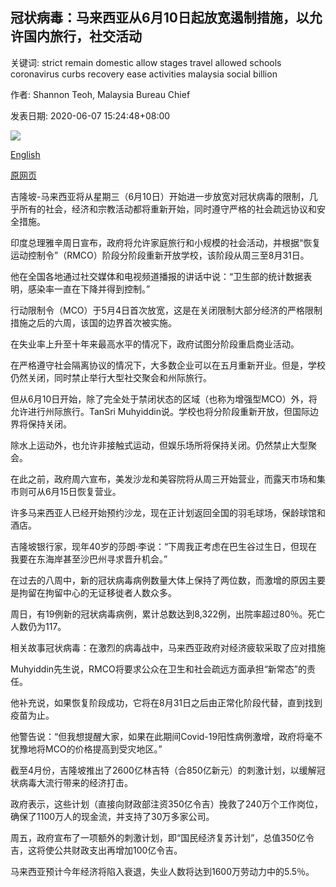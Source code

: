 ## 冠状病毒：马来西亚从6月10日起放宽遏制措施，以允许国内旅行，社交活动

关键词: strict remain domestic allow stages travel allowed schools coronavirus curbs recovery ease activities malaysia social billion

作者: Shannon Teoh, Malaysia Bureau Chief

发表日期: 2020-06-07 15:24:48+08:00

![](https://www.straitstimes.com/sites/default/files/styles/x_large/public/articles/2020/06/07/yq-mypm-07062020.jpg?itok=MbwWNTMB)

[English](Coronavirus%3A%20Malaysia%20to%20ease%20curbs%20from%20June%2010%20to%20allow%20domestic%20travel%2C%20social%20activities.md)

[原网页](https://www.straitstimes.com/asia/se-asia/coronavirus-malaysia-to-ease-curbs-from-june-10-to-allow-domestic-travel-social)

吉隆坡-马来西亚将从星期三（6月10日）开始进一步放宽对冠状病毒的限制，几乎所有的社会，经济和宗教活动都将重新开始，同时遵守严格的社会疏远协议和安全措施。

印度总理雅辛周日宣布，政府将允许家庭旅行和小规模的社会活动，并根据“恢复运动控制令”（RMCO）阶段分阶段重新开放学校，该阶段从周三至8月31日。

他在全国各地通过社交媒体和电视频道播报的讲话中说：“卫生部的统计数据表明，感染率一直在下降并得到控制。”

行动限制令（MCO）于5月4日首次放宽，这是在关闭限制大部分经济的严格限制措施之后的六周，该国的边界首次被实施。

在失业率上升至十年来最高水平的情况下，政府试图分阶段重启商业活动。

在严格遵守社会隔离协议的情况下，大多数企业可以在五月重新开业。但是，学校仍然关闭，同时禁止举行大型社交聚会和州际旅行。

但从6月10日开始，除了完全处于禁闭状态的区域（也称为增强型MCO）外，将允许进行州际旅行。TanSri Muhyiddin说。学校也将分阶段重新开放，但国际边界将保持关闭。

除水上运动外，也允许非接触式运动，但娱乐场所将保持关闭。仍然禁止大型聚会。

在此之前，政府周六宣布，美发沙龙和美容院将从周三开始营业，而露天市场和集市则可从6月15日恢复营业。

许多马来西亚人已经开始预约沙龙，现在正计划返回全国的羽毛球场，保龄球馆和酒店。

吉隆坡银行家，现年40岁的莎朗·李说：“下周我正考虑在巴生谷过生日，但现在我要在东海岸甚至沙巴州寻求晋升机会。”

在过去的八周中，新的冠状病毒病例数量大体上保持了两位数，而激增的原因主要是拘留在拘留中心的无证移徙者人数众多。

周日，有19例新的冠状病毒病例，累计总数达到8,322例，出院率超过80％。死亡人数仍为117。

相关故事冠状病毒：在激烈的病毒战中，马来西亚政府对经济疲软采取了应对措施

Muhyiddin先生说，RMCO将要求公众在卫生和社会疏远方面承担“新常态”的责任。

他补充说，如果恢复阶段成功，它将在8月31日之后由正常化阶段代替，直到找到疫苗为止。

他警告说：“但我想提醒大家，如果在此期间Covid-19阳性病例激增，政府将毫不犹豫地将MCO的价格提高到受灾地区。”

截至4月份，吉隆坡推出了2600亿林吉特（合850亿新元）的刺激计划，以缓解冠状病毒大流行带来的经济打击。

政府表示，这些计划（直接向财政部注资350亿令吉）挽救了240万个工作岗位，确保了1100万人的现金流，并支持了30万多家公司。

周五，政府宣布了一项额外的刺激计划，即“国民经济复苏计划”，总值350亿令吉，这将使公共财政支出再增加100亿令吉。

马来西亚预计今年经济将陷入衰退，失业人数将达到1600万劳动力中的5.5％。